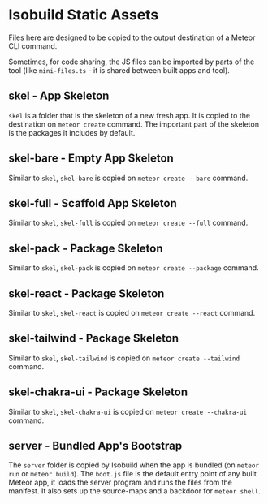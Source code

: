 # Isobuild Static Assets

Files here are designed to be copied to the output destination of a Meteor CLI
command.

Sometimes, for code sharing, the JS files can be imported by parts of the tool
(like `mini-files.ts` - it is shared between built apps and tool).

## skel - App Skeleton

`skel` is a folder that is the skeleton of a new fresh app. It is copied to the
destination on `meteor create` command. The important part of the skeleton is
the packages it includes by default.

## skel-bare - Empty App Skeleton

Similar to `skel`, `skel-bare` is copied on `meteor create --bare` command.

## skel-full - Scaffold App Skeleton

Similar to `skel`, `skel-full` is copied on `meteor create --full` command.

## skel-pack - Package Skeleton

Similar to `skel`, `skel-pack` is copied on `meteor create --package` command.

## skel-react - Package Skeleton

Similar to `skel`, `skel-react` is copied on `meteor create --react` command.

## skel-tailwind - Package Skeleton

Similar to `skel`, `skel-tailwind` is copied on `meteor create --tailwind` command.

## skel-chakra-ui - Package Skeleton

Similar to `skel`, `skel-chakra-ui` is copied on `meteor create --chakra-ui` command.

## server - Bundled App's Bootstrap

The `server` folder is copied by Isobuild when the app is bundled (on
`meteor run` or `meteor build`). The `boot.js` file is the default entry point
of any built Meteor app, it loads the server program and runs the files from the
manifest. It also sets up the source-maps and a backdoor for `meteor shell`.
